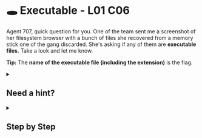 # 🕳️ Executable - L01 C06

Agent 707, quick question for you. One of the team sent me a screenshot of her filesystem browser with a bunch of files she recovered from a memory stick one of the gang discarded. She's asking if any of them are **executable files**. Take a look and let me know.

**Tip:** The **name of the executable file (including the extension)** is the flag.

<details><summary>

## Need a hint?</summary>

```txt
💡 Hint: If there are any file extensions you don't recognize why not try
   googling them to see whether they are executables.
```

</details>

<details><summary>

## Step by Step</summary>

- Check out [this website](https://fileinfo.com/filetypes/executable) to see a list of executable file formats.
  - `.com` file extension is an executable file type, like .exe
- Submit the entire file name with the extention as the flag.

![image of all of the provided files the challenge gives you](/assets/executable1.png)

</details>
